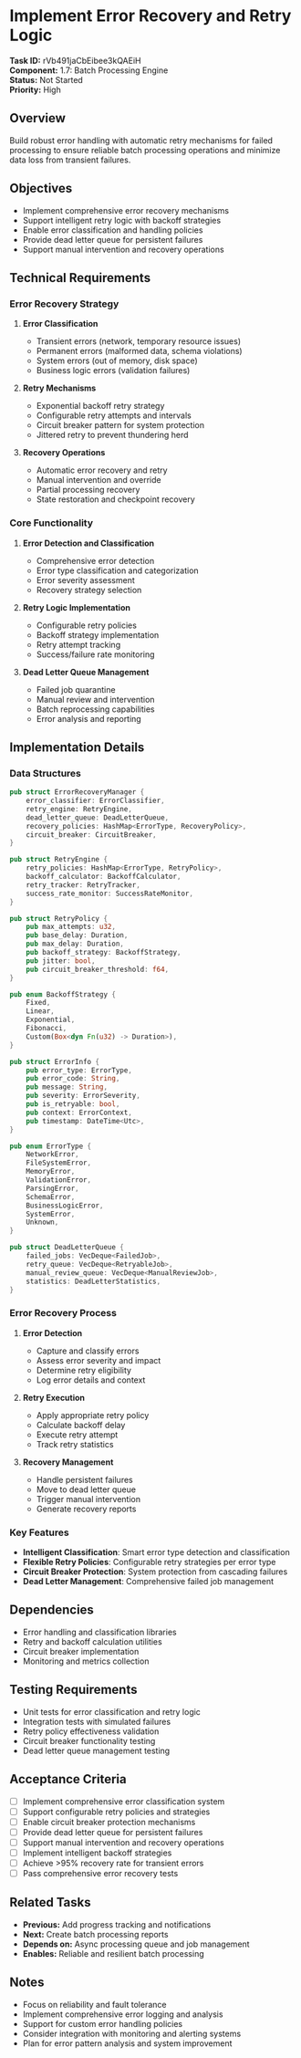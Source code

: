 # Implement Error Recovery and Retry Logic

**Task ID:** rVb491jaCbEibee3kQAEiH  
**Component:** 1.7: Batch Processing Engine  
**Status:** Not Started  
**Priority:** High  

## Overview

Build robust error handling with automatic retry mechanisms for failed processing to ensure reliable batch processing operations and minimize data loss from transient failures.

## Objectives

- Implement comprehensive error recovery mechanisms
- Support intelligent retry logic with backoff strategies
- Enable error classification and handling policies
- Provide dead letter queue for persistent failures
- Support manual intervention and recovery operations

## Technical Requirements

### Error Recovery Strategy
1. **Error Classification**
   - Transient errors (network, temporary resource issues)
   - Permanent errors (malformed data, schema violations)
   - System errors (out of memory, disk space)
   - Business logic errors (validation failures)

2. **Retry Mechanisms**
   - Exponential backoff retry strategy
   - Configurable retry attempts and intervals
   - Circuit breaker pattern for system protection
   - Jittered retry to prevent thundering herd

3. **Recovery Operations**
   - Automatic error recovery and retry
   - Manual intervention and override
   - Partial processing recovery
   - State restoration and checkpoint recovery

### Core Functionality
1. **Error Detection and Classification**
   - Comprehensive error detection
   - Error type classification and categorization
   - Error severity assessment
   - Recovery strategy selection

2. **Retry Logic Implementation**
   - Configurable retry policies
   - Backoff strategy implementation
   - Retry attempt tracking
   - Success/failure rate monitoring

3. **Dead Letter Queue Management**
   - Failed job quarantine
   - Manual review and intervention
   - Batch reprocessing capabilities
   - Error analysis and reporting

## Implementation Details

### Data Structures
```rust
pub struct ErrorRecoveryManager {
    error_classifier: ErrorClassifier,
    retry_engine: RetryEngine,
    dead_letter_queue: DeadLetterQueue,
    recovery_policies: HashMap<ErrorType, RecoveryPolicy>,
    circuit_breaker: CircuitBreaker,
}

pub struct RetryEngine {
    retry_policies: HashMap<ErrorType, RetryPolicy>,
    backoff_calculator: BackoffCalculator,
    retry_tracker: RetryTracker,
    success_rate_monitor: SuccessRateMonitor,
}

pub struct RetryPolicy {
    pub max_attempts: u32,
    pub base_delay: Duration,
    pub max_delay: Duration,
    pub backoff_strategy: BackoffStrategy,
    pub jitter: bool,
    pub circuit_breaker_threshold: f64,
}

pub enum BackoffStrategy {
    Fixed,
    Linear,
    Exponential,
    Fibonacci,
    Custom(Box<dyn Fn(u32) -> Duration>),
}

pub struct ErrorInfo {
    pub error_type: ErrorType,
    pub error_code: String,
    pub message: String,
    pub severity: ErrorSeverity,
    pub is_retryable: bool,
    pub context: ErrorContext,
    pub timestamp: DateTime<Utc>,
}

pub enum ErrorType {
    NetworkError,
    FileSystemError,
    MemoryError,
    ValidationError,
    ParsingError,
    SchemaError,
    BusinessLogicError,
    SystemError,
    Unknown,
}

pub struct DeadLetterQueue {
    failed_jobs: VecDeque<FailedJob>,
    retry_queue: VecDeque<RetryableJob>,
    manual_review_queue: VecDeque<ManualReviewJob>,
    statistics: DeadLetterStatistics,
}
```

### Error Recovery Process
1. **Error Detection**
   - Capture and classify errors
   - Assess error severity and impact
   - Determine retry eligibility
   - Log error details and context

2. **Retry Execution**
   - Apply appropriate retry policy
   - Calculate backoff delay
   - Execute retry attempt
   - Track retry statistics

3. **Recovery Management**
   - Handle persistent failures
   - Move to dead letter queue
   - Trigger manual intervention
   - Generate recovery reports

### Key Features
- **Intelligent Classification**: Smart error type detection and classification
- **Flexible Retry Policies**: Configurable retry strategies per error type
- **Circuit Breaker Protection**: System protection from cascading failures
- **Dead Letter Management**: Comprehensive failed job management

## Dependencies

- Error handling and classification libraries
- Retry and backoff calculation utilities
- Circuit breaker implementation
- Monitoring and metrics collection

## Testing Requirements

- Unit tests for error classification and retry logic
- Integration tests with simulated failures
- Retry policy effectiveness validation
- Circuit breaker functionality testing
- Dead letter queue management testing

## Acceptance Criteria

- [ ] Implement comprehensive error classification system
- [ ] Support configurable retry policies and strategies
- [ ] Enable circuit breaker protection mechanisms
- [ ] Provide dead letter queue for persistent failures
- [ ] Support manual intervention and recovery operations
- [ ] Implement intelligent backoff strategies
- [ ] Achieve >95% recovery rate for transient errors
- [ ] Pass comprehensive error recovery tests

## Related Tasks

- **Previous:** Add progress tracking and notifications
- **Next:** Create batch processing reports
- **Depends on:** Async processing queue and job management
- **Enables:** Reliable and resilient batch processing

## Notes

- Focus on reliability and fault tolerance
- Implement comprehensive error logging and analysis
- Support for custom error handling policies
- Consider integration with monitoring and alerting systems
- Plan for error pattern analysis and system improvement
